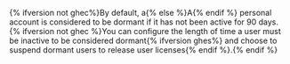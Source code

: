 {% ifversion not ghec%}By default, a{% else %}A{% endif %} personal account is considered to be dormant if it has not been active for 90 days. {% ifversion not ghec %}You can configure the length of time a user must be inactive to be considered dormant{% ifversion ghes%} and choose to suspend dormant users to release user licenses{% endif %}.{% endif %}
